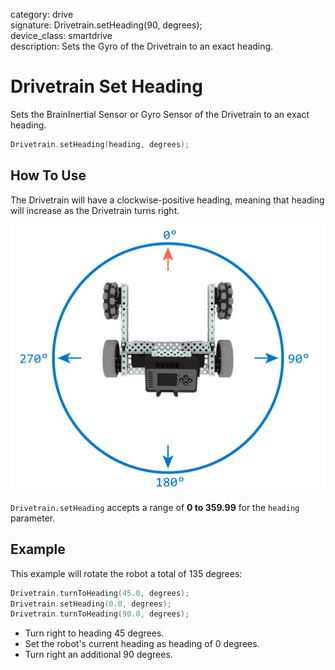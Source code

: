 category: drive  
signature: Drivetrain.setHeading(90, degrees);  
device_class: smartdrive  
description: Sets the Gyro of the Drivetrain to an exact heading.  

# Drivetrain Set Heading

Sets the BrainInertial Sensor or Gyro Sensor of the Drivetrain to an exact heading.

```cpp
Drivetrain.setHeading(heading, degrees);
```

## How To Use

The Drivetrain will have a clockwise-positive heading, meaning that heading will increase as the Drivetrain turns right.

![set_drive_heading_clockwise](set_drive_heading_clockwise.png)

`Drivetrain.setHeading` accepts a range of **0 to 359.99** for the `heading` parameter.

## Example 

This example will rotate the robot a total of 135 degrees:

```cpp
Drivetrain.turnToHeading(45.0, degrees);
Drivetrain.setHeading(0.0, degrees);
Drivetrain.turnToHeading(90.0, degrees);
```

- Turn right to heading 45 degrees.
- Set the robot's current heading as heading of 0 degrees.
- Turn right an additional 90 degrees.

<advanced>
</advanced>
